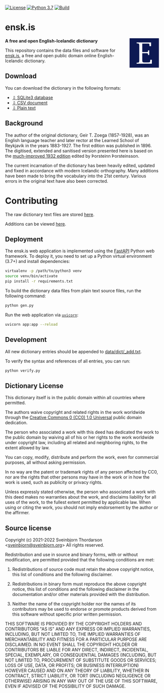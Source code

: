 [![License](https://img.shields.io/badge/License-BSD%203--Clause-blue.svg)](https://opensource.org/licenses/BSD-3-Clause)
[![Python 3.7](https://img.shields.io/badge/python-3.7-blue.svg)](https://www.python.org/downloads/release/python-370/)
[![Build](https://github.com/sveinbjornt/ensk.is/actions/workflows/python-app.yml/badge.svg)]()

# ensk.is

<img src="static/img/favicon-96x96.png" style="float:right; margin-left:20px;" align="right">

**A free and open English-Icelandic dictionary**

This repository contains the data files and software for
[ensk.is](https://ensk.is), a free and open public domain
online English-Icelandic dictionary.

## Download

You can download the dictionary in the following formats:

* [⇩ SQLite3 database](https://ensk.is/static/files/ensk_dict.db.zip)
* [⇩ CSV document](https://ensk.is/static/files/ensk_dict.csv.zip)
* [⇩ Plain text](https://ensk.is/static/files/ensk_dict.txt.zip)

## Background

The author of the original dictionary, Geir T. Zoega (1857-1928),
was an English language teacher and later rector at the Learned
School of Reykjavík in the years 1883-1927. The first edition was
published in 1896. The digitised, extended and sanitised version
presented here is based on the
[much-improved 1932 edition](https://baekur.is/bok/000132498/0/2/Ensk-islenzk_ordabok)
edited by Þorsteinn Þorsteinsson.

The current incarnation of the dictionary has been heavily edited,
updated and fixed in accordance with modern Icelandic orthography.
Many additions have been made to bring the vocabulary into the 21st
century. Various errors in the original text have also been corrected.

# Contributing

The raw dictionary text files are stored [here](data/dict/).

Additions can be viewed [here](data/dict/_add.txt).

## Deployment

The ensk.is web application is implemented using the
[FastAPI](https://fastapi.tiangolo.com/) Python web framework.
To deploy it, you need to set up a Python virtual
environment (3.7+) and install dependencies:

```sh
virtualenv -p /path/to/python3 venv
source venv/bin/activate
pip install -r requirements.txt
```

To build the dictionary data files from plain text source files,
run the following command:

```sh
python gen.py
```

Run the web application via [`uvicorn`](https://www.uvicorn.org/):

```sh
uvicorn app:app --reload
```

## Development

All new dictionary entries should be appended to [data/dict/_add.txt](data/dict/_add.txt).

To verify the syntax and references of all entries, you can run:

```sh
python verify.py
```

## Dictionary License

This dictionary itself is in the public domain within all countries where permitted.

The authors waive copyright and related rights in the work worldwide
through the
[Creative Commons 0 (CC0) 1.0 Universal](https://creativecommons.org/publicdomain/zero/1.0/)
public domain dedication.

The person who associated a work with this deed has dedicated the work
to the public domain by waiving all of his or her rights to the work
worldwide under copyright law, including all related and neighboring
rights, to the extent allowed by law.

You can copy, modify, distribute and perform the work, even for
commercial purposes, all without asking permission.

In no way are the patent or trademark rights of any person affected by
CC0, nor are the rights that other persons may have in the work or in
how the work is used, such as publicity or privacy rights.

Unless expressly stated otherwise, the person who associated a work
with this deed makes no warranties about the work, and disclaims
liability for all uses of the work, to the fullest extent permitted by
applicable law. When using or citing the work, you should not imply
endorsement by the author or the affirmer.

## Source license

Copyright (c) 2021-2022 Sveinbjorn Thordarson &lt;[sveinbjorn@sveinbjorn.org](mailto:sveinbjorn@sveinbjorn.org)&gt;
All rights reserved.

Redistribution and use in source and binary forms, with or without modification,
are permitted provided that the following conditions are met:

1. Redistributions of source code must retain the above copyright notice, this
list of conditions and the following disclaimer.

2. Redistributions in binary form must reproduce the above copyright notice, this
list of conditions and the following disclaimer in the documentation and/or other
materials provided with the distribution.

3. Neither the name of the copyright holder nor the names of its contributors may
be used to endorse or promote products derived from this software without specific
prior written permission.

THIS SOFTWARE IS PROVIDED BY THE COPYRIGHT HOLDERS AND CONTRIBUTORS "AS IS" AND
ANY EXPRESS OR IMPLIED WARRANTIES, INCLUDING, BUT NOT LIMITED TO, THE IMPLIED
WARRANTIES OF MERCHANTABILITY AND FITNESS FOR A PARTICULAR PURPOSE ARE DISCLAIMED.
IN NO EVENT SHALL THE COPYRIGHT HOLDER OR CONTRIBUTORS BE LIABLE FOR ANY DIRECT,
INDIRECT, INCIDENTAL, SPECIAL, EXEMPLARY, OR CONSEQUENTIAL DAMAGES (INCLUDING, BUT
NOT LIMITED TO, PROCUREMENT OF SUBSTITUTE GOODS OR SERVICES; LOSS OF USE, DATA, OR
PROFITS; OR BUSINESS INTERRUPTION) HOWEVER CAUSED AND ON ANY THEORY OF LIABILITY,
WHETHER IN CONTRACT, STRICT LIABILITY, OR TORT (INCLUDING NEGLIGENCE OR OTHERWISE)
ARISING IN ANY WAY OUT OF THE USE OF THIS SOFTWARE, EVEN IF ADVISED OF THE
POSSIBILITY OF SUCH DAMAGE.
